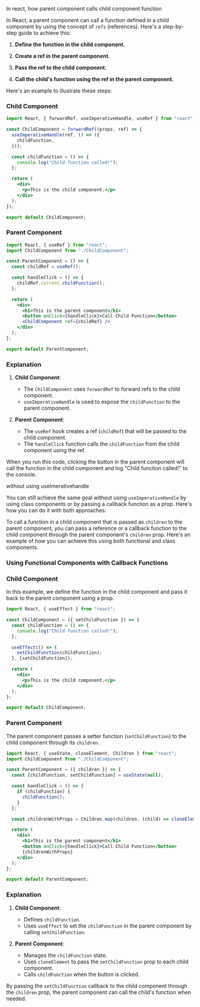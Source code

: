 In react, how parent component calls child component function

In React, a parent component can call a function defined in a child component by using the concept of `refs` (references). Here's a step-by-step guide to achieve this:

1. **Define the function in the child component.**

2. **Create a ref in the parent component.**

3. **Pass the ref to the child component.**

4. **Call the child's function using the ref in the parent component.**

Here's an example to illustrate these steps:

### Child Component

```jsx
import React, { forwardRef, useImperativeHandle, useRef } from "react";

const ChildComponent = forwardRef((props, ref) => {
  useImperativeHandle(ref, () => ({
    childFunction,
  }));

  const childFunction = () => {
    console.log("Child function called!");
  };

  return (
    <div>
      <p>This is the child component.</p>
    </div>
  );
});

export default ChildComponent;
```

### Parent Component

```jsx
import React, { useRef } from "react";
import ChildComponent from "./ChildComponent";

const ParentComponent = () => {
  const childRef = useRef();

  const handleClick = () => {
    childRef.current.childFunction();
  };

  return (
    <div>
      <h1>This is the parent component</h1>
      <button onClick={handleClick}>Call Child Function</button>
      <ChildComponent ref={childRef} />
    </div>
  );
};

export default ParentComponent;
```

### Explanation

1. **Child Component**:

   - The `ChildComponent` uses `forwardRef` to forward refs to the child component.
   - `useImperativeHandle` is used to expose the `childFunction` to the parent component.

2. **Parent Component**:
   - The `useRef` hook creates a ref (`childRef`) that will be passed to the child component.
   - The `handleClick` function calls the `childFunction` from the child component using the ref.

When you run this code, clicking the button in the parent component will call the function in the child component and log "Child function called!" to the console.

without using useImerativehandle

You can still achieve the same goal without using `useImperativeHandle` by using class components or by passing a callback function as a prop. Here's how you can do it with both approaches:

<ParentComponent >
 <ChildComponent />
</ParentComponent >

To call a function in a child component that is passed as `children` to the parent component, you can pass a reference or a callback function to the child component through the parent component's `children` prop. Here's an example of how you can achieve this using both functional and class components.

### Using Functional Components with Callback Functions

### Child Component

In this example, we define the function in the child component and pass it back to the parent component using a prop.

```jsx
import React, { useEffect } from "react";

const ChildComponent = ({ setChildFunction }) => {
  const childFunction = () => {
    console.log("Child function called!");
  };

  useEffect(() => {
    setChildFunction(childFunction);
  }, [setChildFunction]);

  return (
    <div>
      <p>This is the child component.</p>
    </div>
  );
};

export default ChildComponent;
```

### Parent Component

The parent component passes a setter function (`setChildFunction`) to the child component through its `children`.

```jsx
import React, { useState, cloneElement, Children } from "react";
import ChildComponent from "./ChildComponent";

const ParentComponent = ({ children }) => {
  const [childFunction, setChildFunction] = useState(null);

  const handleClick = () => {
    if (childFunction) {
      childFunction();
    }
  };

  const childrenWithProps = Children.map(children, (child) => cloneElement(child, { setChildFunction }));

  return (
    <div>
      <h1>This is the parent component</h1>
      <button onClick={handleClick}>Call Child Function</button>
      {childrenWithProps}
    </div>
  );
};

export default ParentComponent;
```

### Explanation

1. **Child Component**:

   - Defines `childFunction`.
   - Uses `useEffect` to set the `childFunction` in the parent component by calling `setChildFunction`.

2. **Parent Component**:
   - Manages the `childFunction` state.
   - Uses `cloneElement` to pass the `setChildFunction` prop to each child component.
   - Calls `childFunction` when the button is clicked.

By passing the `setChildFunction` callback to the child component through the `children` prop, the parent component can call the child's function when needed.
